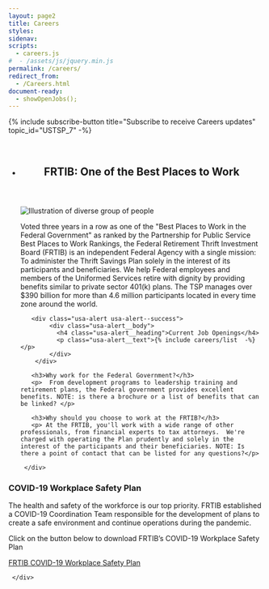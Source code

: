 ```yaml
---
layout: page2
title: Careers
styles:
sidenav:
scripts:
  - careers.js
#  - /assets/js/jquery.min.js
permalink: /careers/
redirect_from:
  - /Careers.html
document-ready:
  - showOpenJobs();
---
```



{% include subscribe-button title="Subscribe to receive Careers updates" topic_id="USTSP_7" -%}

<br>
<ul class="usa-card-group">
  <li class="tablet:grid-col-12 usa-card usa-card--header-first">
  <div class="usa-card__container">
     <header class="usa-card__header">
       <h2 class="usa-card__heading">FRTIB: One of the Best Places to Work</h2>
     </header>
     <div class="usa-card__media">
       <div class="usa-card__img" >
         <img src="../assets/img/careers_final.jpg" alt="Illustration of diverse group of people">
       </div>
     </div>
     <div class="usa-card__body">
       <p>
         Voted three years in a row as one of the "Best Places to Work in the Federal Government" as ranked by the Partnership for Public Service Best Places to Work Rankings, the Federal Retirement Thrift Investment Board (FRTIB) is an independent Federal Agency with a single mission: To administer the Thrift Savings Plan solely in the interest of its participants and beneficiaries.  We help Federal employees and members of the Uniformed Services retire with dignity by providing benefits similar to private sector 401(k) plans. The TSP manages over $390 billion for more than 4.6 million participants located in every time zone around the world.
       </p>

       <div class="usa-alert usa-alert--success">
            <div class="usa-alert__body">
              <h4 class="usa-alert__heading">Current Job Openings</h4>
              <p class="usa-alert__text">{% include careers/list  -%}</p>
            </div>
        </div>

       <h3>Why work for the Federal Government?</h3>
       <p>  From development programs to leadership training and retirement plans, the Federal government provides excellent benefits. NOTE: is there a brochure or a list of benefits that can be linked? </p>

       <h3>Why should you choose to work at the FRTIB?</h3>
       <p> At the FRTIB, you'll work with a wide range of other professionals, from financial experts to tax attorneys.  We're charged with operating the Plan prudently and solely in the interest of the participants and their beneficiaries. NOTE: Is there a point of contact that can be listed for any questions?</p>

     </div>
   </div>
   </li>
   </ul>

   <div class="grid-container">
     <div class="grid-row">
       <div class="tablet:grid-col">
       <h3>COVID-19 Workplace Safety Plan</h3>
       <p>The health and safety of the workforce is our top priority.  FRTIB established a COVID-19 Coordination Team responsible for the development of plans to create a safe environment and continue operations during the pandemic.</p>
       <p>
       Click on the button below to download FRTIB’s COVID-19 Workplace Safety Plan
       </p>
       <p>  <a class="usa-button" href="{{site.baseurl}}FRTIB COVID-19 Workplace Safety Plan.pdf">FRTIB COVID-19 Workplace Safety Plan</a></p>
       </div>

     </div>
   </div>



<!-- CONTENT END -->
